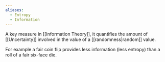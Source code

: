 ```yaml
---
aliases:
  - Entropy
  - Information
---
```

A key measure in [[Information Theory]], it quantifies the amount of [[Uncertainty]] involved in the value of a [[randomness|random]] value.

For example a fair coin flip provides less information (less entropy) than a roll of a fair six-face die.

